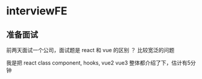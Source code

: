 # interviewFE

## 准备面试

前两天面试一个公司，面试题是
react 和 vue 的区别 ？ 比较宽泛的问题

我是把 react class component, hooks,  vue2 vue3  整体都介绍了下，估计有5分钟

